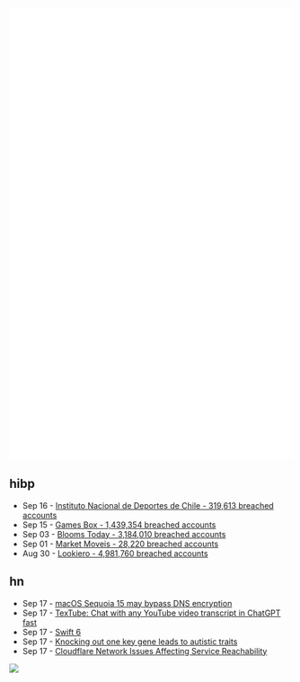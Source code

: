 ![Metrics](https://raw.githubusercontent.com/phixion/phixion/master/metrics.svg)

## hibp

<!--
for https://github.com/phixion/phixion/blob/main/.github/workflows/feeds.yml
-->
<!--START_SECTION:haveibeenpwnd-->
- Sep 16 - [Instituto Nacional de Deportes de Chile - 319,613 breached accounts](https://haveibeenpwned.com/PwnedWebsites#InstitutoNacionalDeDeportesDeChile)
- Sep 15 - [Games Box - 1,439,354 breached accounts](https://haveibeenpwned.com/PwnedWebsites#GamesBox)
- Sep 03 - [Blooms Today - 3,184,010 breached accounts](https://haveibeenpwned.com/PwnedWebsites#BloomsToday)
- Sep 01 - [Market Moveis - 28,220 breached accounts](https://haveibeenpwned.com/PwnedWebsites#MarketMoveis)
- Aug 30 - [Lookiero - 4,981,760 breached accounts](https://haveibeenpwned.com/PwnedWebsites#Lookiero)
<!--END_SECTION:haveibeenpwnd-->

## hn

<!--
for https://github.com/phixion/phixion/blob/main/.github/workflows/feeds.yml
-->
<!--START_SECTION:hn-->
- Sep 17 - [macOS Sequoia 15 may bypass DNS encryption](https://www.obdev.at/blog/warning-macos-sequoia-15-may-bypass-dns-encryption/)
- Sep 17 - [TexTube: Chat with any YouTube video transcript in ChatGPT fast](https://chatgpt.com/g/g-2KencLm4f-textube)
- Sep 17 - [Swift 6](https://www.swift.org/blog/announcing-swift-6/)
- Sep 17 - [Knocking out one key gene leads to autistic traits](https://www.rockefeller.edu/news/36246-knocking-out-one-key-gene-leads-to-autistic-traits/)
- Sep 17 - [Cloudflare Network Issues Affecting Service Reachability](https://www.cloudflarestatus.com/incidents/jnj1y9f5c1r8)
<!--END_SECTION:hn-->

<!--
for https://yhype.me
-->
![](https://hit.yhype.me/github/profile?user_id=13013670)
